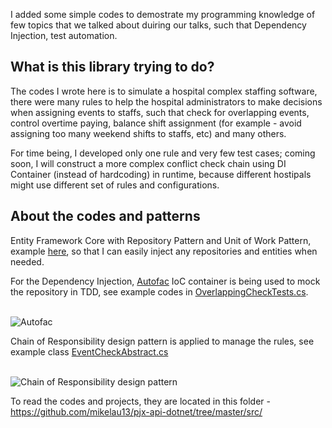 
I added some simple codes to demostrate my programming knowledge of few topics that we talked about duiring our talks, such that Dependency Injection, test automation.


## What is this library trying to do?

The codes I wrote here is to simulate a hospital complex staffing software, there were many rules to help the hospital administrators to make decisions when assigning events to staffs, such that check for overlapping events, control overtime paying, balance shift assignment (for example - avoid assigning too many weekend shifts to staffs, etc) and many others.

For time being, I developed only one rule and very few test cases; coming soon, I will construct a more complex conflict check chain using DI Container (instead of hardcoding) in runtime, because different hostipals might use different set of rules and configurations.


## About the codes and patterns

Entity Framework Core with Repository Pattern and Unit of Work Pattern, example [here](https://github.com/mikelau13/pjx-api-dotnet/tree/master/src/Pjx_Api/Data/UnitOfWork.cs), so that I can easily inject any repositories and entities when needed.

For the Dependency Injection, [Autofac](https://autofac.org/) IoC container is being used to mock the repository in TDD, see example codes in [OverlappingCheckTests.cs](https://github.com/mikelau13/pjx-api-dotnet/tree/master/src/Pjx.Calendar_Test/ConflictChecks/OverlappingCheckTests.cs).

<br/><img src="/images/api_di_unittest.png" alt="Autofac" />

Chain of Responsibility design pattern is applied to manage the rules, see example class [EventCheckAbstract.cs](https://github.com/mikelau13/pjx-api-dotnet/tree/master/src/Pjx.CalendarLibrary/ConflictChecks/EventCheckAbstract.cs)

<br/><img src="/images/api_chain_conflictcheck.png" alt="Chain of Responsibility design pattern" />

To read the codes and projects, they are located in this folder - https://github.com/mikelau13/pjx-api-dotnet/tree/master/src/ 

